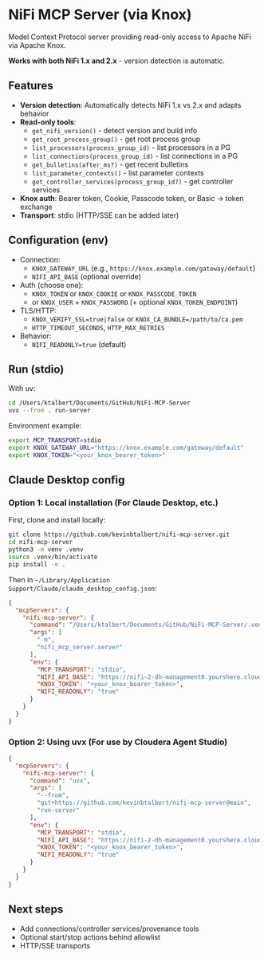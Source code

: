 # NiFi MCP Server (via Knox)

Model Context Protocol server providing read-only access to Apache NiFi via Apache Knox.

**Works with both NiFi 1.x and 2.x** - version detection is automatic.

## Features

- **Version detection**: Automatically detects NiFi 1.x vs 2.x and adapts behavior
- **Read-only tools**:
  - `get_nifi_version()` - detect version and build info
  - `get_root_process_group()` - get root process group
  - `list_processors(process_group_id)` - list processors in a PG
  - `list_connections(process_group_id)` - list connections in a PG
  - `get_bulletins(after_ms?)` - get recent bulletins
  - `list_parameter_contexts()` - list parameter contexts
  - `get_controller_services(process_group_id?)` - get controller services
- **Knox auth**: Bearer token, Cookie, Passcode token, or Basic → token exchange
- **Transport**: stdio (HTTP/SSE can be added later)

## Configuration (env)

- Connection:
  - `KNOX_GATEWAY_URL` (e.g., `https://knox.example.com/gateway/default`)
  - `NIFI_API_BASE` (optional override)
- Auth (choose one):
  - `KNOX_TOKEN` or `KNOX_COOKIE` or `KNOX_PASSCODE_TOKEN`
  - or `KNOX_USER` + `KNOX_PASSWORD` (+ optional `KNOX_TOKEN_ENDPOINT`)
- TLS/HTTP:
  - `KNOX_VERIFY_SSL=true|false` or `KNOX_CA_BUNDLE=/path/to/ca.pem`
  - `HTTP_TIMEOUT_SECONDS`, `HTTP_MAX_RETRIES`
- Behavior:
  - `NIFI_READONLY=true` (default)

## Run (stdio)

With uv:

```bash
cd /Users/ktalbert/Documents/GitHub/NiFi-MCP-Server
uvx --from . run-server
```

Environment example:

```bash
export MCP_TRANSPORT=stdio
export KNOX_GATEWAY_URL="https://knox.example.com/gateway/default"
export KNOX_TOKEN="<your_knox_bearer_token>"
```

## Claude Desktop config

### Option 1: Local installation (For Claude Desktop, etc.)

First, clone and install locally:
```bash
git clone https://github.com/kevinbtalbert/nifi-mcp-server.git
cd nifi-mcp-server
python3 -m venv .venv
source .venv/bin/activate
pip install -e .
```

Then in `~/Library/Application Support/Claude/claude_desktop_config.json`:

```json
{
  "mcpServers": {
    "nifi-mcp-server": {
      "command": "/Users/ktalbert/Documents/GitHub/NiFi-MCP-Server/.venv/bin/python",
      "args": [
        "-m",
        "nifi_mcp_server.server"
      ],
      "env": {
        "MCP_TRANSPORT": "stdio",
        "NIFI_API_BASE": "https://nifi-2-dh-management0.yourshere.cloudera.site/nifi-2-dh/cdp-proxy/nifi-app/nifi-api",
        "KNOX_TOKEN": "<your_knox_bearer_token>",
        "NIFI_READONLY": "true"
      }
    }
  }
}
```

### Option 2: Using uvx (For use by Cloudera Agent Studio)

```json
{
  "mcpServers": {
    "nifi-mcp-server": {
      "command": "uvx",
      "args": [
        "--from",
        "git+https://github.com/kevinbtalbert/nifi-mcp-server@main",
        "run-server"
      ],
      "env": {
        "MCP_TRANSPORT": "stdio",
        "NIFI_API_BASE": "https://nifi-2-dh-management0.yourshere.cloudera.site/nifi-2-dh/cdp-proxy/nifi-app/nifi-api",
        "KNOX_TOKEN": "<your_knox_bearer_token>",
        "NIFI_READONLY": "true"
      }
    }
  }
}
```

## Next steps

- Add connections/controller services/provenance tools
- Optional start/stop actions behind allowlist
- HTTP/SSE transports

